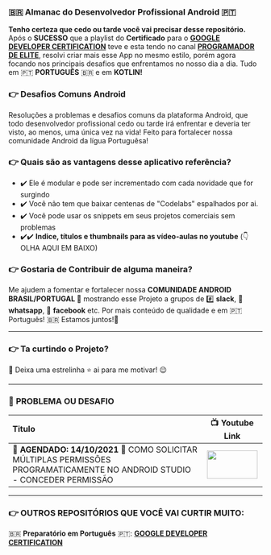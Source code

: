 
### 🇧🇷 **Almanac do Desenvolvedor Profissional Android** 🇵🇹 
**Tenho certeza que cedo ou tarde você vai precisar desse repositório.** Após o **SUCESSO** que a playlist do **Certificado** para o <a href="https://github.com/treslines/aad" target="_blank">**GOOGLE DEVELOPER CERTIFICATION**</a> teve e esta tendo no canal <a href="https://www.youtube.com/c/ProgramadordeElite" target="_blank">**PROGRAMADOR DE ELITE**</a>, resolvi criar mais esse App no mesmo estilo, porém agora focando nos principais desafios que enfrentamos no nosso dia a dia. Tudo em 🇵🇹 **PORTUGUÊS** 🇧🇷 e em **KOTLIN!** 


### 👉 Desafios Comuns Android
Resoluções a problemas e desafios comuns da plataforma Android, que todo desenvolvedor profissional cedo ou tarde irá enfrentar e deveria ter visto, ao menos, uma única vez na vida! Feito para fortalecer nossa comunidade Android da lígua Portuguêsa! 



### 👉 Quais são as vantagens desse aplicativo referência?
* ✔️ Ele é modular e pode ser incrementado com cada novidade que for surgindo
* ✔️ Você não tem que baixar centenas de "Codelabs" espalhados por ai.
* ✔️ Você pode usar os snippets em seus projetos comerciais sem problemas
* ✔️✔️ **Indice, títulos e thumbnails para as vídeo-aulas no youtube** (👇 OLHA AQUI EM BAIXO)


### 👉 Gostaria de Contribuir de alguma maneira?
Me ajudem a fomentar e fortalecer nossa **COMUNIDADE ANDROID BRASIL/PORTUGAL 🤖** mostrando esse Projeto a grupos de #️⃣ **slack**, 💬 **whatsapp**, 📖 **facebook** etc. Por mais conteúdo de qualidade e em 🇵🇹 Português! 🇧🇷 Estamos juntos!👊

---

### 👉 **Ta curtindo o Projeto?**
🎉 Deixa uma estrelinha ⭐ ai para me motivar! 😉 

---

### 🧪 **PROBLEMA OU DESAFIO**
| Titulo        | 📺 Youtube Link |
| :------------- |:-------------:|
| **🚩 AGENDADO: 14/10/2021** 🔑 COMO SOLICITAR MÚLTIPLAS PERMISSÕES PROGRAMATICAMENTE NO ANDROID STUDIO - CONCEDER PERMISSÃO  | <a href="https://youtu.be/grYUKZDTzVA" target="_blank"><img src="https://github.com/treslines/desafios_comuns_android/blob/main/app/src/main/mini/%5BPEDIR-PERMISS%C3%83O%5D-COMO-SOLICITAR-M%C3%9ALTIPLAS-PERMISS%C3%95ES-PROGRAMATICAMENTE-NO-ANDROID-STUDIO-COMO-CONCEDER-PERMISS%C3%83O-ANDROID.png" width="100" height="56"></a> |

---

### 👉 **OUTROS REPOSITÓRIOS QUE VOCÊ VAI CURTIR MUITO:**
🇧🇷 **Preparatório em Português** 🇵🇹: <a href="https://github.com/treslines/aad" target="_blank">**GOOGLE DEVELOPER CERTIFICATION**</a>
